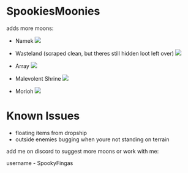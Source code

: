 # SpookiesMoonies

adds more moons:

- Namek
![](https://i.postimg.cc/Nf7FcBYN/namek.png)

- Wasteland (scraped clean, but theres still hidden loot left over)
![](https://i.postimg.cc/8CFTjSQg/wasteland.png)

- Array
![](https://i.postimg.cc/kX6sMbSf/image-2024-01-07-142508259.png)

- Malevolent Shrine
![](https://i.postimg.cc/5t2j88HT/image.png)

- Morioh
![](https://i.postimg.cc/Y082NfsV/image.png)

# Known Issues
- floating items from dropship
- outside enemies bugging when youre not standing on terrain

add me on discord to suggest more moons or work with me:

username - SpookyFingas
